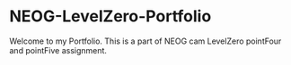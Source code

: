 # NEOG-LevelZero-Portfolio

Welcome to my Portfolio.
This is a part of NEOG cam LevelZero pointFour and pointFive assignment.
